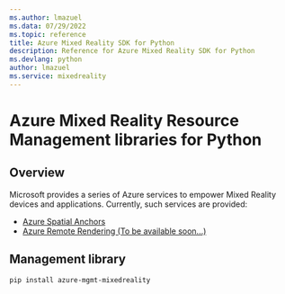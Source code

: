 ```yaml
---
ms.author: lmazuel
ms.data: 07/29/2022
ms.topic: reference
title: Azure Mixed Reality SDK for Python
description: Reference for Azure Mixed Reality SDK for Python
ms.devlang: python
author: lmazuel
ms.service: mixedreality
---
```

# Azure Mixed Reality Resource Management libraries for Python

## Overview

Microsoft provides a series of Azure services to empower Mixed Reality devices and applications. Currently, such services are provided:

* [Azure Spatial Anchors](https://azure.microsoft.com/en-us/services/spatial-anchors/)
* [Azure Remote Rendering (To be available soon...)](https://azure.microsoft.com/en-us/services/remote-rendering/)

## Management library
```bash
pip install azure-mgmt-mixedreality
```